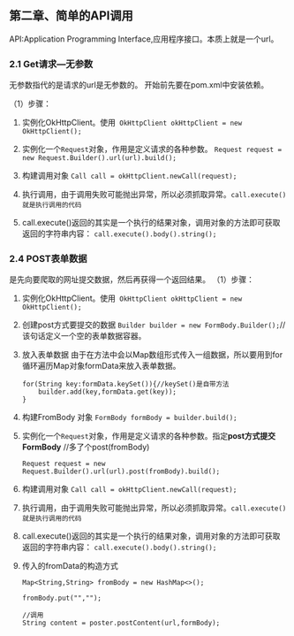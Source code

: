 ## 第二章、简单的API调用
API:Application Programming Interface,应用程序接口。本质上就是一个url。
### 2.1 Get请求—无参数
无参数指代的是请求的url是无参数的。
开始前先要在pom.xml中安装依赖。

（1）步骤：
1. 实例化OkHttpClient。使用` OkHttpClient okHttpClient = new OkHttpClient();`

1. 实例化一个`Request`对象，作用是定义请求的各种参数。
    `Request request = new Request.Builder().url(url).build();`

1. 构建调用对象
    `Call call = okHttpClient.newCall(request);`

1. 执行调用，由于调用失败可能抛出异常，所以必须抓取异常。`call.execute()就是执行调用的代码`

1. call.execute()返回的其实是一个执行的结果对象，调用对象的方法即可获取返回的字符串内容：
    `call.execute().body().string();` 

### 2.4 POST表单数据
是先向要爬取的网址提交数据，然后再获得一个返回结果。
（1）步骤：
1. 实例化OkHttpClient。使用` OkHttpClient okHttpClient = new OkHttpClient();`

1. 创建post方式要提交的数据
`Builder builder = new FormBody.Builder();`//该句话定义一个空的表单数据容器。

1. 放入表单数据
由于在方法中会以Map数组形式传入一组数据，所以要用到for循环遍历Map对象formData来放入表单数据。

    ```
    for(String key:formData.keySet()){//keySet()是自带方法
        builder.add(key,formData.get(key));
    }
    ```

1. 构建FromBody 对象
`FormBody formBody = builder.build();`

1. 实例化一个`Request`对象，作用是定义请求的各种参数。指定**post方式提交FormBody** //多了个post(fromBody)

    `Request request = new Request.Builder().url(url).post(fromBody).build();`

1. 构建调用对象
    `Call call = okHttpClient.newCall(request);`

1. 执行调用，由于调用失败可能抛出异常，所以必须抓取异常。`call.execute()就是执行调用的代码`

1. call.execute()返回的其实是一个执行的结果对象，调用对象的方法即可获取返回的字符串内容：
    `call.execute().body().string();` 

1. 传入的fromData的构造方式
    ```
    Map<String,String> fromBody = new HashMap<>();

    fromBody.put("","");

    //调用
    String content = poster.postContent(url,formBody);
    ```
